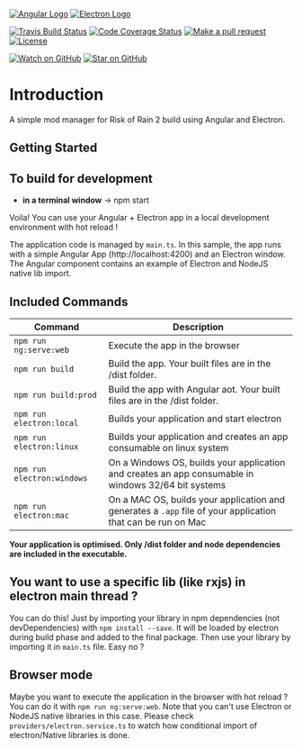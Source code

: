 [![Angular Logo](https://www.vectorlogo.zone/logos/angular/angular-icon.svg)](https://angular.io/) [![Electron Logo](https://www.vectorlogo.zone/logos/electronjs/electronjs-icon.svg)](https://electronjs.org/)

[![Travis Build Status][build-badge]][build]
[![Code Coverage Status][codecov-badge]][codecov]
[![Make a pull request][prs-badge]][prs]
[![License](http://img.shields.io/badge/Licence-MIT-brightgreen.svg)](LICENSE.md)

[![Watch on GitHub][github-watch-badge]][github-watch]
[![Star on GitHub][github-star-badge]][github-star]

# Introduction

A simple mod manager for Risk of Rain 2 build using Angular and Electron.

## Getting Started

## To build for development

- **in a terminal window** -> npm start

Voila! You can use your Angular + Electron app in a local development environment with hot reload !

The application code is managed by `main.ts`. In this sample, the app runs with a simple Angular App (http://localhost:4200) and an Electron window.
The Angular component contains an example of Electron and NodeJS native lib import.

## Included Commands

| Command                    | Description                                                                                                 |
| -------------------------- | ----------------------------------------------------------------------------------------------------------- |
| `npm run ng:serve:web`     | Execute the app in the browser                                                                              |
| `npm run build`            | Build the app. Your built files are in the /dist folder.                                                    |
| `npm run build:prod`       | Build the app with Angular aot. Your built files are in the /dist folder.                                   |
| `npm run electron:local`   | Builds your application and start electron                                                                  |
| `npm run electron:linux`   | Builds your application and creates an app consumable on linux system                                       |
| `npm run electron:windows` | On a Windows OS, builds your application and creates an app consumable in windows 32/64 bit systems         |
| `npm run electron:mac`     | On a MAC OS, builds your application and generates a `.app` file of your application that can be run on Mac |

**Your application is optimised. Only /dist folder and node dependencies are included in the executable.**

## You want to use a specific lib (like rxjs) in electron main thread ?

You can do this! Just by importing your library in npm dependencies (not devDependencies) with `npm install --save`. It will be loaded by electron during build phase and added to the final package. Then use your library by importing it in `main.ts` file. Easy no ?

## Browser mode

Maybe you want to execute the application in the browser with hot reload ? You can do it with `npm run ng:serve:web`.
Note that you can't use Electron or NodeJS native libraries in this case. Please check `providers/electron.service.ts` to watch how conditional import of electron/Native libraries is done.

[build-badge]: https://travis-ci.org/scottbot95/RoR2ModManager.svg?branch=master
[build]: https://travis-ci.org/scottbot95/RoR2ModManager
[license-badge]: https://img.shields.io/badge/license-Apache2-blue.svg?style=flat
[license]: https://github.com/scottbot95/RoR2ModManager/blob/master/LICENSE.md
[prs-badge]: https://img.shields.io/badge/PRs-welcome-brightgreen.svg?style=flat-square
[prs]: http://makeapullrequest.com
[github-watch-badge]: https://img.shields.io/github/watchers/scottbot95/RoR2ModManager.svg?style=social
[github-watch]: https://github.com/scottbot95/RoR2ModManager/watchers
[github-star-badge]: https://img.shields.io/github/stars/scottbot95/RoR2ModManager.svg?style=social
[github-star]: https://github.com/scottbot95/RoR2ModManager/stargazers
[codecov-badge]: https://codecov.io/gh/scottbot95/RoR2ModManager/branch/master/graph/badge.svg
[codecov]: https://codecov.io/gh/scottbot95/RoR2ModManager
